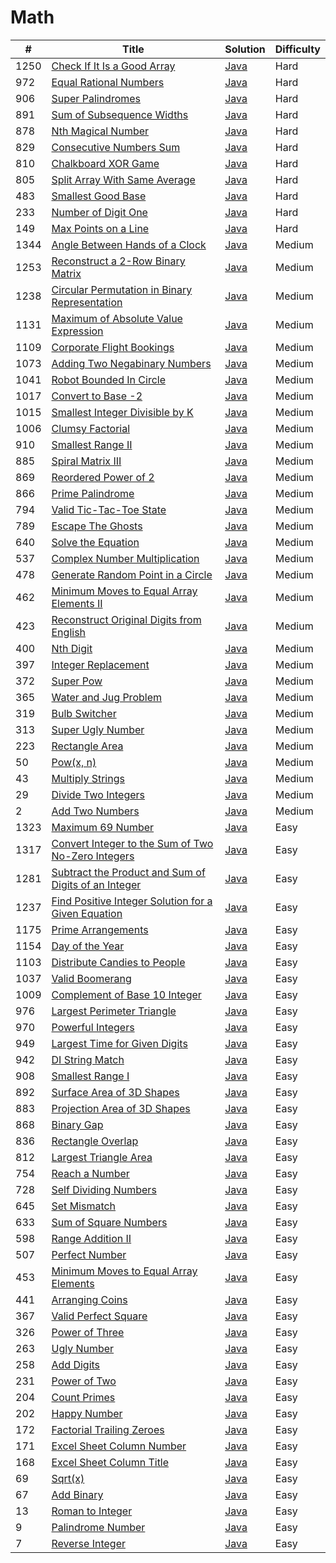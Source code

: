 Math
========

| # | Title | Solution | Difficulty |
|---| ----- | -------- | ---------- |
|1250|[Check If It Is a Good Array](https://leetcode.com/problems/check-if-it-is-a-good-array/)|[Java](src/hard/CheckIfItIsGoodArray.java)|Hard|
|972|[Equal Rational Numbers](https://leetcode.com/problems/equal-rational-numbers/)|[Java](src/hard/EqualRationalNumbers.java)|Hard|
|906|[Super Palindromes](https://leetcode.com/problems/super-palindromes/)|[Java](src/hard/SuperPalindromes.java)|Hard|
|891|[Sum of Subsequence Widths](https://leetcode.com/problems/sum-of-subsequence-widths/)|[Java](src/hard/SumOfSubsequenceWidths.java)|Hard|
|878|[Nth Magical Number](https://leetcode.com/problems/nth-magical-number/)|[Java](src/hard/NthMagicalNumber.java)|Hard|
|829|[Consecutive Numbers Sum](https://leetcode.com/problems/consecutive-numbers-sum/)|[Java](src/hard/ConsecutiveNumbersSum.java)|Hard|
|810|[Chalkboard XOR Game](https://leetcode.com/problems/chalkboard-xor-game/)|[Java](src/hard/ChalkboardXorGame.java)|Hard|
|805|[Split Array With Same Average](https://leetcode.com/problems/split-array-with-same-average/)|[Java](src/hard/SplitArrayWithSameAverage.java)|Hard|
|483|[Smallest Good Base](https://leetcode.com/problems/smallest-good-base/)|[Java](src/hard/SmallestGoodBase.java)|Hard|
|233|[Number of Digit One](https://leetcode.com/problems/number-of-digit-one/)|[Java](src/hard/NumberOfDigitOne.java)|Hard|
|149|[Max Points on a Line](https://leetcode.com/problems/max-points-on-a-line/)|[Java](src/hard/MaxPointsOnLine.java)|Hard|
|1344|[Angle Between Hands of a Clock](https://leetcode.com/problems/angle-between-hands-of-a-clock/)|[Java](src/medium/AngleBetweenHandsOfClock.java)|Medium|
|1253|[Reconstruct a 2-Row Binary Matrix](https://leetcode.com/problems/reconstruct-a-2-row-binary-matrix/)|[Java](src/medium/ReconstructTwoRowBinaryMatrix.java)|Medium|
|1238|[Circular Permutation in Binary Representation](https://leetcode.com/problems/circular-permutation-in-binary-representation/)|[Java](src/medium/CircularPermutationInBinary.java)|Medium|
|1131|[Maximum of Absolute Value Expression](https://leetcode.com/problems/maximum-of-absolute-value-expression/)|[Java](src/medium/MaximumAbsoluteValueExpression.java)|Medium|
|1109|[Corporate Flight Bookings](https://leetcode.com/problems/corporate-flight-bookings/)|[Java](src/medium/CorporateFlightBookings.java)|Medium|
|1073|[Adding Two Negabinary Numbers](https://leetcode.com/problems/adding-two-negabinary-numbers/)|[Java](src/medium/AddingTwoNegabinaryNumbers.java)|Medium|
|1041|[Robot Bounded In Circle](https://leetcode.com/problems/robot-bounded-in-circle/)|[Java](src/medium/RobotBoundedInCircle.java)|Medium|
|1017|[Convert to Base -2](https://leetcode.com/problems/convert-to-base-2/)|[Java](src/medium/ConvertToBaseMinus2.java)|Medium|
|1015|[Smallest Integer Divisible by K](https://leetcode.com/problems/smallest-integer-divisible-by-k/)|[Java](src/medium/SmallestIntegerDivisibleByK.java)|Medium|
|1006|[Clumsy Factorial](https://leetcode.com/problems/clumsy-factorial/)|[Java](src/medium/ClumsyFactorial.java)|Medium|
|910|[Smallest Range II](https://leetcode.com/problems/smallest-range-ii/)|[Java](src/medium/SmallestRangeII.java)|Medium|
|885|[Spiral Matrix III](https://leetcode.com/problems/spiral-matrix-iii/)|[Java](src/medium/SpiralMatrixIII.java)|Medium|
|869|[Reordered Power of 2](https://leetcode.com/problems/reordered-power-of-2/)|[Java](src/medium/ReorderedPowerOf2.java)|Medium|
|866|[Prime Palindrome](https://leetcode.com/problems/prime-palindrome/)|[Java](src/medium/PrimePalindrome.java)|Medium|
|794|[Valid Tic-Tac-Toe State](https://leetcode.com/problems/valid-tic-tac-toe-state/)|[Java](src/medium/ValidTicTacToeState.java)|Medium|
|789|[Escape The Ghosts](https://leetcode.com/problems/escape-the-ghosts/)|[Java](src/medium/EscapeTheGhosts.java)|Medium|
|640|[Solve the Equation](https://leetcode.com/problems/solve-the-equation/)|[Java](src/medium/SolveTheEquation.java)|Medium|
|537|[Complex Number Multiplication](https://leetcode.com/problems/complex-number-multiplication/)|[Java](src/medium/ComplexNumberMultiplication.java)|Medium|
|478|[Generate Random Point in a Circle](https://leetcode.com/problems/generate-random-point-in-a-circle/)|[Java](src/medium/GenerateRandomPointInCircle.java)|Medium|
|462|[Minimum Moves to Equal Array Elements II](https://leetcode.com/problems/minimum-moves-to-equal-array-elements-ii/)|[Java](src/medium/MinimumMovesToEqualArrayElementsII.java)|Medium|
|423|[Reconstruct Original Digits from English](https://leetcode.com/problems/reconstruct-original-digits-from-english/)|[Java](src/medium/ReconstructOriginalDigitsFromEnglish.java)|Medium|
|400|[Nth Digit](https://leetcode.com/problems/nth-digit/)|[Java](src/medium/NthDigit.java)|Medium|
|397|[Integer Replacement](https://leetcode.com/problems/integer-replacement/)|[Java](src/medium/IntegerReplacement.java)|Medium|
|372|[Super Pow](https://leetcode.com/problems/super-pow/)|[Java](src/medium/SuperPow.java)|Medium|
|365|[Water and Jug Problem](https://leetcode.com/problems/water-and-jug-problem/)|[Java](src/medium/WaterAndJugProblem.java)|Medium|
|319|[Bulb Switcher](https://leetcode.com/problems/bulb-switcher/)|[Java](src/medium/BulbSwitcher.java)|Medium|
|313|[Super Ugly Number](https://leetcode.com/problems/super-ugly-number/)|[Java](src/medium/SuperUglyNumber.java)|Medium|
|223|[Rectangle Area](https://leetcode.com/problems/rectangle-area/)|[Java](src/medium/RectangleArea.java)|Medium|
|50|[Pow(x, n)](https://leetcode.com/problems/powx-n/)|[Java](src/medium/Powxn.java)|Medium|
|43|[Multiply Strings](https://leetcode.com/problems/multiply-strings/)|[Java](src/medium/MultiplyStrings.java)|Medium|
|29|[Divide Two Integers](https://leetcode.com/problems/divide-two-integers/)|[Java](src/medium/DivideTwoIntegers.java)|Medium|
|2|[Add Two Numbers](https://leetcode.com/problems/add-two-numbers/)|[Java](src/medium/AddTwoNumbers.java)|Medium|
|1323|[Maximum 69 Number](https://leetcode.com/problems/maximum-69-number/)|[Java](src/easy/Maximum69Number.java)|Easy|
|1317|[Convert Integer to the Sum of Two No-Zero Integers](https://leetcode.com/problems/convert-integer-to-the-sum-of-two-no-zero-integers/)|[Java](src/easy/ConvertToSumOfTwoNoZeroIntegers.java)|Easy|
|1281|[Subtract the Product and Sum of Digits of an Integer](https://leetcode.com/problems/subtract-the-product-and-sum-of-digits-of-an-integer/)|[Java](src/easy/SubtractProductAndSumOfDigitsOfInteger.java)|Easy|
|1237|[Find Positive Integer Solution for a Given Equation](https://leetcode.com/problems/find-positive-integer-solution-for-a-given-equation/)|[Java](src/easy/FindPositiveIntegerSolutionForGivenEquation.java)|Easy|
|1175|[Prime Arrangements](https://leetcode.com/problems/prime-arrangements/)|[Java](src/easy/PrimeArrangements.java)|Easy|
|1154|[Day of the Year](https://leetcode.com/problems/day-of-the-year/)|[Java](src/easy/DayOfTheYear.java)|Easy|
|1103|[Distribute Candies to People](https://leetcode.com/problems/distribute-candies-to-people/)|[Java](src/easy/DistributeCandiesToPeople.java)|Easy|
|1037|[Valid Boomerang](https://leetcode.com/problems/valid-boomerang/)|[Java](src/easy/ValidBoomerang.java)|Easy|
|1009|[Complement of Base 10 Integer](https://leetcode.com/problems/complement-of-base-10-integer/)|[Java](src/easy/ComplementOfBase10Integer.java)|Easy|
|976|[Largest Perimeter Triangle](https://leetcode.com/problems/largest-perimeter-triangle/)|[Java](src/easy/LargestPerimeterTriangle.java)|Easy|
|970|[Powerful Integers](https://leetcode.com/problems/powerful-integers/)|[Java](src/easy/PowerfulIntegers.java)|Easy|
|949|[Largest Time for Given Digits](https://leetcode.com/problems/largest-time-for-given-digits/)|[Java](src/easy/LargestTimeForGivenDigits.java)|Easy|
|942|[DI String Match](https://leetcode.com/problems/di-string-match/)|[Java](src/easy/DIStringMatch.java)|Easy|
|908|[Smallest Range I](https://leetcode.com/problems/smallest-range-i/)|[Java](src/easy/SmallestRangeI.java)|Easy|
|892|[Surface Area of 3D Shapes](https://leetcode.com/problems/surface-area-of-3d-shapes/)|[Java](src/easy/SurfaceAreaOf3DShapes.java)|Easy|
|883|[Projection Area of 3D Shapes](https://leetcode.com/problems/projection-area-of-3d-shapes/)|[Java](src/easy/ProjectionAreaOf3DShapes.java)|Easy|
|868|[Binary Gap](https://leetcode.com/problems/binary-gap/)|[Java](src/easy/BinaryGap.java)|Easy|
|836|[Rectangle Overlap](https://leetcode.com/problems/rectangle-overlap/)|[Java](src/easy/RectangleOverlap.java)|Easy|
|812|[Largest Triangle Area](https://leetcode.com/problems/largest-triangle-area/)|[Java](src/easy/LargestTriangleArea.java)|Easy|
|754|[Reach a Number](https://leetcode.com/problems/reach-a-number/)|[Java](src/easy/ReachANumber.java)|Easy|
|728|[Self Dividing Numbers](https://leetcode.com/problems/self-dividing-numbers/)|[Java](src/easy/SelfDividingNumbers.java)|Easy|
|645|[Set Mismatch](https://leetcode.com/problems/set-mismatch/)|[Java](src/easy/SetMismatch.java)|Easy|
|633|[Sum of Square Numbers](https://leetcode.com/problems/sum-of-square-numbers/)|[Java](src/easy/SumOfSquareNumbers.java)|Easy|
|598|[Range Addition II](https://leetcode.com/problems/range-addition-ii/)|[Java](src/easy/RangeAdditionII.java)|Easy|
|507|[Perfect Number](https://leetcode.com/problems/perfect-number/)|[Java](src/easy/PerfectNumber.java)|Easy|
|453|[Minimum Moves to Equal Array Elements](https://leetcode.com/problems/minimum-moves-to-equal-array-elements/)|[Java](src/easy/MinimumMovesToEqualArrayElements.java)|Easy|
|441|[Arranging Coins](https://leetcode.com/problems/arranging-coins/)|[Java](src/easy/ArrangingCoins.java)|Easy|
|367|[Valid Perfect Square](https://leetcode.com/problems/valid-perfect-square/)|[Java](src/easy/ValidPerfectSquare.java)|Easy|
|326|[Power of Three](https://leetcode.com/problems/power-of-three/)|[Java](src/easy/PowerOfThree.java)|Easy|
|263|[Ugly Number](https://leetcode.com/problems/ugly-number/)|[Java](src/easy/UglyNumber.java)|Easy|
|258|[Add Digits](https://leetcode.com/problems/add-digits/)|[Java](src/easy/AddDigits.java)|Easy|
|231|[Power of Two](https://leetcode.com/problems/power-of-two/)|[Java](src/easy/PowerOfTwo.java)|Easy|
|204|[Count Primes](https://leetcode.com/problems/count-primes/)|[Java](src/easy/CountPrimes.java)|Easy|
|202|[Happy Number](https://leetcode.com/problems/happy-number/)|[Java](src/easy/HappyNumber.java)|Easy|
|172|[Factorial Trailing Zeroes](https://leetcode.com/problems/factorial-trailing-zeroes/)|[Java](src/easy/FactorialTrailingZeroes.java)|Easy|
|171|[Excel Sheet Column Number](https://leetcode.com/problems/excel-sheet-column-number/)|[Java](src/easy/ExcelSheetColumnNumber.java)|Easy|
|168|[Excel Sheet Column Title](https://leetcode.com/problems/excel-sheet-column-title/)|[Java](src/easy/ExcelSheetColumnTitle.java)|Easy|
|69|[Sqrt(x)](https://leetcode.com/problems/sqrtx/)|[Java](src/easy/Sqrtx.java)|Easy|
|67|[Add Binary](https://leetcode.com/problems/add-binary/)|[Java](src/easy/AddBinary.java)|Easy|
|13|[Roman to Integer](https://leetcode.com/problems/roman-to-integer/)|[Java](src/easy/RomanToInteger.java)|Easy|
|9|[Palindrome Number](https://leetcode.com/problems/palindrome-number/)|[Java](src/easy/PalindromeNumber.java)|Easy|
|7|[Reverse Integer](https://leetcode.com/problems/reverse-integer/)|[Java](src/easy/ReverseInteger.java)|Easy|
